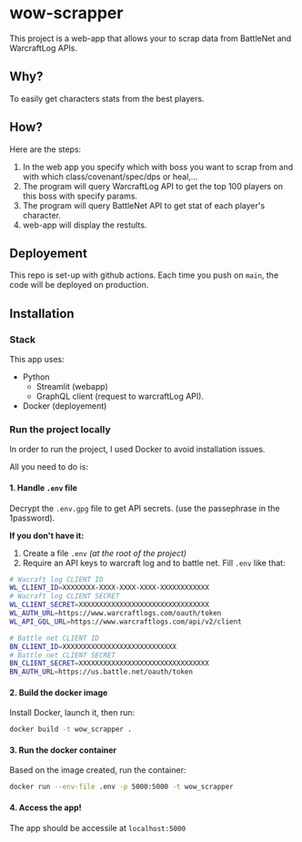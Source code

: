 # wow-scrapper

This project is a web-app that allows your to scrap data from BattleNet and WarcraftLog APIs.

## Why?
To easily get characters stats from the best players.

## How?
Here are the steps:
1. In the web app you specify which with boss you want to scrap from and with which class/covenant/spec/dps or heal,...
2. The program will query WarcraftLog API to get the top 100 players on this boss with specify params.
3. The program will query BattleNet API to get stat of each player's character.
4. web-app will display the restults.

## Deployement
This repo  is set-up with github actions. Each time you push on `main`, the code will be deployed on production.

## Installation
### Stack
This app uses:
- Python
    - Streamlit (webapp)
    - GraphQL client (request to warcraftLog API).
- Docker (deployement)

### Run the project locally
In order to run the project, I used Docker to avoid installation issues.

All you need to do is:

#### 1. Handle `.env` file 
Decrypt the `.env.gpg` file to get API secrets. (use the passephrase in the 1password). 

**If you don't have it:**
1. Create a file `.env` *(at the root of the project)*
2. Require an API keys to warcraft log and to battle net. Fill `.env` like that:
```bash
# Wacraft log CLIENT ID
WL_CLIENT_ID=XXXXXXXX-XXXX-XXXX-XXXX-XXXXXXXXXXXX
# Wacraft log CLIENT SECRET
WL_CLIENT_SECRET=XXXXXXXXXXXXXXXXXXXXXXXXXXXXXXXX
WL_AUTH_URL=https://www.warcraftlogs.com/oauth/token
WL_API_GQL_URL=https://www.warcraftlogs.com/api/v2/client

# Battle net CLIENT ID
BN_CLIENT_ID=XXXXXXXXXXXXXXXXXXXXXXXXXXXX
# Battle net CLIENT SECRET
BN_CLIENT_SECRET=XXXXXXXXXXXXXXXXXXXXXXXXXXXXXXXX
BN_AUTH_URL=https://us.battle.net/oauth/token
```

#### 2. Build the docker image
Install Docker, launch it, then run:
```bash
docker build -t wow_scrapper .
```

#### 3. Run the docker container
Based on the image created, run the container:
```bash
docker run --env-file .env -p 5000:5000 -t wow_scrapper
```

#### 4. Access the app!
The app should be accessile at `localhost:5000`
